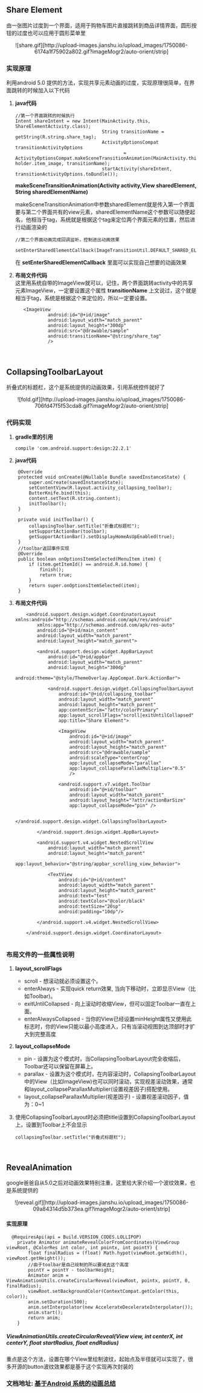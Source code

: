 ## Share Element
由一张图片过度到一个界面，适用于购物车图片直接跳转到商品详情界面，圆形按钮的过度也可以应用于圆形菜单里
<center>
![share.gif][http://upload-images.jianshu.io/upload_images/1750086-6174a1f75902a802.gif?imageMogr2/auto-orient/strip]
</center>

### 实现原理
利用android 5.0 提供的方法，实现共享元素动画的过度，实现原理很简单，在界面跳转的时候加入以下代码

1. **java代码**

	```
	//第一个界面跳转的时候执行
	Intent shareIntent = new Intent(MainActivity.this, ShareElementActivity.class);
	                                String transitionName = getString(R.string.share_tag);
	                                ActivityOptionsCompat transitionActivityOptions
	                                        = ActivityOptionsCompat.makeSceneTransitionAnimation(MainActivity.this, holder.item_image, transitionName);
	                                startActivity(shareIntent, transitionActivityOptions.toBundle());
	```
	**makeSceneTransitionAnimation(Activity activity,View sharedElement, String sharedElementName)**
	
	makeSceneTransitionAnimation中参数sharedElement就是传入第一个界面要与第二个界面共有的view元素，sharedElementName这个参数可以随便起名，他相当于tag，系统就是根据这个tag来定位两个界面元素的位置，然后进行动画渲染的

	```
	//第二个界面动画完成回调监听，控制进出动画效果
	 setEnterSharedElementCallback(ImageTransitionUtil.DEFAULT_SHARED_ELEMENT_CALLBACK);
	```
	在 **setEnterSharedElementCallback** 里面可以实现自己想要的动画效果

2. **布局文件代码**<br>
这里用系统自带的ImageView就可以，记住，两个界面跳转activity中的共享元素ImageView，一定要设置这个属性 **transitionName** 上文说过，这个就是相当于tag，系统是根据这个来定位的，所以一定要设置。

	```
	   <ImageView
	            android:id="@+id/image"
	            android:layout_width="match_parent"
	            android:layout_height="300dp"
	            android:src="@drawable/sample"
	            android:transitionName="@string/share_tag"
	            />
	```
<br>

## CollapsingToolbarLayout

折叠式的标题栏，这个是系统提供的动画效果，引用系统控件就好了
<center>
![fold.gif][http://upload-images.jianshu.io/upload_images/1750086-706fd47f5f53cda8.gif?imageMogr2/auto-orient/strip]
</center>

### 代码实现
1. **gradle里的引用**

	```
	compile 'com.android.support:design:22.2.1'
	```

2. **java代码**<br>

		@Override
		protected void onCreate(@Nullable Bundle savedInstanceState) {
		    super.onCreate(savedInstanceState);
		    setContentView(R.layout.activity_collapsing_toolbar);
		    ButterKnife.bind(this);
		    content.setText(R.string.content);
			initToolbar();
		}
		
		private void initToolbar() {
		    collapsingToolbar.setTitle("折叠式标题栏");
		    setSupportActionBar(toolbar);
		    getSupportActionBar().setDisplayHomeAsUpEnabled(true);
		}
		//toolbar返回事件实现
		@Override
		public boolean onOptionsItemSelected(MenuItem item) {
		    if (item.getItemId() == android.R.id.home) {
		        finish();
		        return true;
		    }
		    return super.onOptionsItemSelected(item);
		}

3. **布局文件代码**

	
	```
		<android.support.design.widget.CoordinatorLayout xmlns:android="http://schemas.android.com/apk/res/android"
		    xmlns:app="http://schemas.android.com/apk/res-auto"
		    android:id="@+id/main_content"
		    android:layout_width="match_parent"
		    android:layout_height="match_parent">
		
		    <android.support.design.widget.AppBarLayout
		        android:id="@+id/appbar"
		        android:layout_width="match_parent"
		        android:layout_height="300dp"
		        android:theme="@style/ThemeOverlay.AppCompat.Dark.ActionBar">
		
		        <android.support.design.widget.CollapsingToolbarLayout
		            android:id="@+id/collapsing_toolbar"
		            android:layout_width="match_parent"
		            android:layout_height="match_parent"
		            app:contentScrim="?attr/colorPrimary"
		            app:layout_scrollFlags="scroll|exitUntilCollapsed"
		            app:title="Share Element">
		
		            <ImageView
		                android:id="@+id/image"
		                android:layout_width="match_parent"
		                android:layout_height="match_parent"
		                android:src="@drawable/sample"
		                android:scaleType="centerCrop"
		                app:layout_collapseMode="parallax"
		                app:layout_collapseParallaxMultiplier="0.5"
		                />
		
		            <android.support.v7.widget.Toolbar
		                android:id="@+id/toolbar"
		                android:layout_width="match_parent"
		                android:layout_height="?attr/actionBarSize"
		                app:layout_collapseMode="pin" />
		
		        </android.support.design.widget.CollapsingToolbarLayout>
		
		    </android.support.design.widget.AppBarLayout>
		
		    <android.support.v4.widget.NestedScrollView
		        android:layout_width="match_parent"
		        android:layout_height="match_parent"
		        app:layout_behavior="@string/appbar_scrolling_view_behavior">
		
		        <TextView
		            android:id="@+id/content"
		            android:layout_width="match_parent"
		            android:layout_height="match_parent"
		            android:text="test"
		            android:textColor="@color/black"
		            android:textSize="20sp"
		            android:padding="10dp"/>
		
		    </android.support.v4.widget.NestedScrollView>
		
		</android.support.design.widget.CoordinatorLayout>
		
	```

### 布局文件的一些属性说明
1. **layout_scrollFlags**
   - scroll - 想滚动就必须设置这个。
   - enterAlways - 实现quick return效果, 当向下移动时，立即显示View（比如Toolbar)。
   - exitUntilCollapsed - 向上滚动时收缩View，但可以固定Toolbar一直在上面。
   - enterAlwaysCollapsed - 当你的View已经设置minHeight属性又使用此标志时，你的View只能以最小高度进入，只有当滚动视图到达顶部时才扩大到完整高度
2. **layout_collapseMode**
   - pin - 设置为这个模式时，当CollapsingToolbarLayout完全收缩后，Toolbar还可以保留在屏幕上。
   - parallax - 设置为这个模式时，在内容滚动时，CollapsingToolbarLayout中的View（比如ImageView)也可以同时滚动，实现视差滚动效果，通常和layout_collapseParallaxMultiplier(设置视差因子)搭配使用。
   - layout_collapseParallaxMultiplier(视差因子) - 设置视差滚动因子，值为：0~1
3. 使用CollapsingToolbarLayout时必须把title设置到CollapsingToolbarLayout上，设置到Toolbar上不会显示

	
	```
	collapsingToolbar.setTitle("折叠式标题栏");
	```

<br>

## RevealAnimation

google爸爸自从5.0之后对动画效果特别注重，这里给大家介绍一个波纹效果，也是系统提供的
<center>
![reveal.gif][http://upload-images.jianshu.io/upload_images/1750086-09a84314d5b373ea.gif?imageMogr2/auto-orient/strip]
</center>

#### 实现原理

```
  @RequiresApi(api = Build.VERSION_CODES.LOLLIPOP)
    private Animator animateRevealColorFromCoordinates(ViewGroup viewRoot, @ColorRes int color, int pointx, int pointY) {
        float finalRadius = (float) Math.hypot(viewRoot.getWidth(), viewRoot.getHeight());
        //由于toolbar是自己绘制的所以要减去这个高度
        pointY = pointY - toolbarHeight;
        Animator anim = ViewAnimationUtils.createCircularReveal(viewRoot, pointx, pointY, 0, finalRadius);
        viewRoot.setBackgroundColor(ContextCompat.getColor(this, color));
        anim.setDuration(500);
        anim.setInterpolator(new AccelerateDecelerateInterpolator());
        anim.start();
        return anim;
    }
```
##### ViewAnimationUtils.createCircularReveal(View view, int centerX,  int centerY, float startRadius, float endRadius)
重点是这个方法，设置在哪个View里绘制波纹，起始点及半径就可以实现了，很多开源的button波纹效果都是基于这个实现再次封装的


### 文档地址: [基于Android 系统的动画总结](http://www.jianshu.com/p/8ee810a6b1f7)